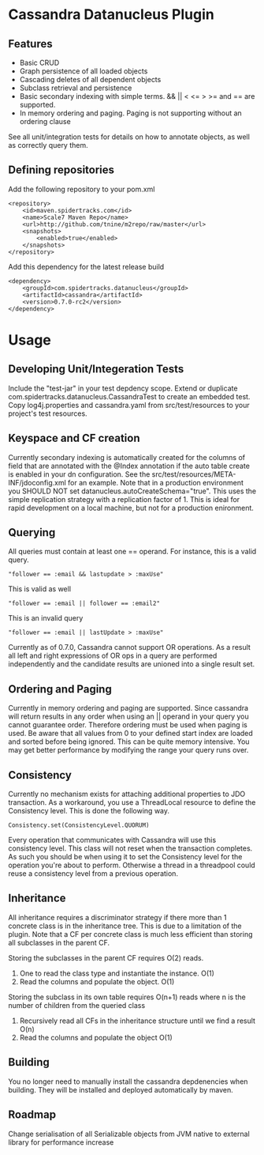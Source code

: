 Cassandra Datanucleus Plugin
============================

Features
--------

* Basic CRUD
* Graph persistence of all loaded objects
* Cascading deletes of all dependent objects
* Subclass retrieval and persistence
* Basic secondary indexing with simple terms.  && || < <= > >= and == are supported.
* In memory ordering and paging.  Paging is not supporting without an ordering clause


See all unit/integration tests for details on how to annotate objects, as well as correctly query them.

Defining repositories
---------------------

Add the following repository to your pom.xml

    <repository>
        <id>maven.spidertracks.com</id>
        <name>Scale7 Maven Repo</name>
        <url>http://github.com/tnine/m2repo/raw/master</url>
        <snapshots>
            <enabled>true</enabled>
        </snapshots>
    </repository>
    
    
Add this dependency for the latest release build

	<dependency>
		<groupId>com.spidertracks.datanucleus</groupId>
		<artifactId>cassandra</artifactId>
		<version>0.7.0-rc2</version>
	</dependency>





Usage
=====

Developing Unit/Integeration Tests
----------------------------------

Include the "test-jar" in your test depdency scope.  Extend or duplicate com.spidertracks.datanucleus.CassandraTest to create an embedded test.
Copy log4j.properties and cassandra.yaml from src/test/resources to your project's test resources.


Keyspace and CF creation
------------------------

Currently secondary indexing is automatically created for the columns of field that are annotated with the @Index annotation
if the auto table create is enabled in your dn configuration.  See the src/test/resources/META-INF/jdoconfig.xml for an example.
Note that in a production environment you SHOULD NOT set datanucleus.autoCreateSchema="true".  This uses the simple replication
strategy with a replication factor of 1.  This is ideal for rapid development on a local machine, but not for a production enironment.



Querying
--------

All queries must contain at least one == operand.  For instance, this is a valid query.

	"follower == :email && lastupdate > :maxUse"

This is valid as well

	"follower == :email || follower == :email2"
	
This is an invalid query

    "follower == :email || lastUpdate > :maxUse"

Currently as of 0.7.0, Cassandra cannot support OR operations.  As a result all left and right expressions of OR ops in a query are performed independently
and the candidate results are unioned into a single result set.

Ordering and Paging
-------------------

Currently in memory ordering and paging are supported.  Since cassandra will return results in any order when using an || operand in your query
you cannot guarantee order.  Therefore ordering must be used when paging is used.  Be aware that all values from 0 to your defined start index
are loaded and sorted before being ignored.  This can be quite memory intensive.  You may get better performance by modifying the range your
query runs over.

Consistency
-----------

Currently no mechanism exists for attaching additional properties to JDO transaction.  As a workaround, you use a ThreadLocal resource to define the Consistency level. 
This is done the following way.

	Consistency.set(ConsistencyLevel.QUORUM)
	
Every operation that communicates with Cassandra will use this consistency level.  This class will not reset when the transaction completes.  As such you should be when
using it to set the Consistency level for the operation you're about to perform.  Otherwise a thread in a threadpool could reuse a consistency level from a previous operation.
	


Inheritance
-----------

All inheritance requires a discriminator strategy if there more than 1 concrete class is in the inheritance tree.
This is due to a limitation of the plugin.  Note that a CF per concrete class is much less efficient than
storing all subclasses in the parent CF.  

Storing the subclasses in the parent CF requires O(2) reads.  

1. One to read the class type and instantiate the instance. O(1)
2. Read the columns and populate the object. O(1)

Storing the subclass in its own table requires O(n+1) reads where n is the number of children from the queried class

1. Recursively read all CFs in the inheritance structure until we find a result O(n)
2. Read the columns and populate the object O(1) 



Building
--------

You no longer need to manually install the cassandra depdenencies when building.  They will be installed and deployed automatically by maven.


Roadmap
-------

Change serialisation of all Serializable objects from JVM native to external library for performance increase



